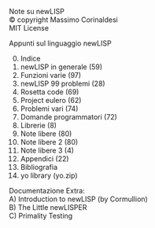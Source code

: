Note su newLISP  
© copyright Massimo Corinaldesi  
MIT License  
    
Appunti sul linguaggio newLISP  
  
00) Indice  
01) newLISP in generale (59)  
02) Funzioni varie (97)  
03) newLISP 99 problemi (28)  
04) Rosetta code (69)  
05) Project eulero (62)  
06) Problemi vari (74)  
07) Domande programmatori (72)  
08) Librerie (8)  
09) Note libere (80)  
10) Note libere 2 (80)  
11) Note libere 3 (4)  
12) Appendici (22)  
13) Bibliografia  
99) yo library (yo.zip)  
  
Documentazione Extra:  
A) Introduction to newLISP (by Cormullion)  
B) The Little newLISPER  
C) Primality Testing  

